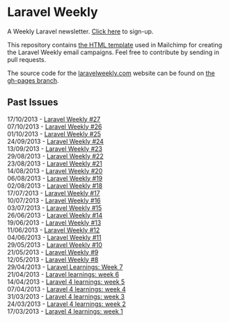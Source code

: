 # Laravel Weekly

A Weekly Laravel newsletter. [Click here](http://laravelweekly.com) to sign-up.

This repository contains [the HTML template](newsletter.html) used in Mailchimp for creating the Laravel Weekly email campaigns. Feel free to contribute by sending in pull requests.

The source code for the [laravelweekly.com](http://laravelweekly.com) website can be found on [the gh-pages branch](https://github.com/LaravelIO/LaravelWeekly/tree/gh-pages).

## Past Issues

17/10/2013 - [Laravel Weekly #27](http://us7.campaign-archive1.com/?u=60fa14809d4de70a885daf382&id=5f2ba63d87)  
07/10/2013 - [Laravel Weekly #26](http://us7.campaign-archive1.com/?u=60fa14809d4de70a885daf382&id=3bb6e895bf)  
01/10/2013 - [Laravel Weekly #25](http://us7.campaign-archive2.com/?u=60fa14809d4de70a885daf382&id=19dd711e7a)  
24/09/2013 - [Laravel Weekly #24](http://us7.campaign-archive1.com/?u=60fa14809d4de70a885daf382&id=485e74fc32)  
13/09/2013 - [Laravel Weekly #23](http://us7.campaign-archive1.com/?u=60fa14809d4de70a885daf382&id=7d3830b80c)  
29/08/2013 - [Laravel Weekly #22](http://us7.campaign-archive1.com/?u=60fa14809d4de70a885daf382&id=e3cc4c94d4)  
23/08/2013 - [Laravel Weekly #21](http://us7.campaign-archive2.com/?u=60fa14809d4de70a885daf382&id=c4862519b5)  
14/08/2013 - [Laravel Weekly #20](http://laravel.io/topic/45/laravel-weekly-20)  
06/08/2013 - [Laravel Weekly #19](http://laravel.io/topic/42/laravel-weekly-19)  
02/08/2013 - [Laravel Weekly #18](http://laravel.io/topic/40/laravel-weekly-18)  
17/07/2013 - [Laravel Weekly #17](http://laravel.io/topic/38/laravel-weekly-17)  
10/07/2013 - [Laravel Weekly #16](http://laravel.io/topic/36/laravel-weekly-16)  
03/07/2013 - [Laravel Weekly #15](http://laravel.io/topic/35/laravel-weekly-15)  
26/06/2013 - [Laravel Weekly #14](http://laravel.io/topic/34/laravel-weekly-14)  
19/06/2013 - [Laravel Weekly #13](http://laravel.io/topic/33/laravel-weekly-13)  
11/06/2013 - [Laravel Weekly #12](http://laravel.io/topic/31/laravel-weekly-12)  
04/06/2013 - [Laravel Weekly #11](http://laravel.io/topic/29/laravel-weekly-11)  
29/05/2013 - [Laravel Weekly #10](http://laravel.io/topic/28/laravel-weekly-10)  
21/05/2013 - [Laravel Weekly #9](http://driesvints.com/blog/laravel-weekly-9/)  
12/05/2013 - [Laravel Weekly #8](http://driesvints.com/blog/laravel-weekly-8/)  
29/04/2013 - [Laravel Learnings: Week 7](http://driesvints.com/blog/laravel-learnings-week-7/)  
21/04/2013 - [Laravel learnings: week 6](http://driesvints.com/blog/laravel-learnings-week-6/)  
14/04/2013 - [Laravel 4 learnings: week 5](http://driesvints.com/blog/laravel-4-learnings-week-5/)  
07/04/2013 - [Laravel 4 learnings: week 4](http://driesvints.com/blog/laravel-4-learnings-week-4/)  
31/03/2013 - [Laravel 4 learnings: week 3](http://driesvints.com/blog/laravel-4-learnings-week-3/)  
24/03/2013 - [Laravel 4 learnings: week 2](http://driesvints.com/blog/laravel-4-learnings-week-2/)  
17/03/2013 - [Laravel 4 learnings: week 1](http://driesvints.com/blog/weekly-laravel-4-learnings-week-1/)  

